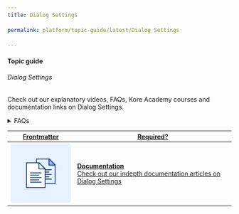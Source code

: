 ```yaml
---
title: Dialog Settings

permalink: platform/topic-guide/latest/Dialog Settings

---
```


#### Topic guide
###### Dialog Settings

  Check out our explanatory videos, FAQs, Kore Academy courses and documentation links on Dialog Settings.

<details>
  <summary>FAQs
  </summary>

  <a class="doc-link" target="_blank" href="https://developer.kore.ai/docs/bots/bot-builder-tool/dialog-task/dialog-tasks/">
 
  What are Dialog Tasks?

</a>

<a class="doc-link" target="_blank" href="https://developer.kore.ai/docs/bots/bot-builder-tool/dialog-task/dialog-tasks/#creating-a-dialog-task">
 
  How to create a Dialog task?

</a>


<a class="doc-link" target="_blank" href="https://developer.kore.ai/docs/bots/bot-builder-tool/dialog-task/working-with-the-user-intent-node/">
 
  What are sub intents?

</a>


<a class="doc-link" target="_blank" href="https://developer.kore.ai/docs/bots/bot-builder-tool/dialog-task/managing-dialogs/">

  How to Manage Dialog Components?

</a>

<a class="doc-link" target="_blank" href="https://developer.kore.ai/docs/bots/publish/publishing-bot/">

  What is Dialog status?

</a>

<a class="doc-link" target="_blank" href="https://developer.kore.ai/docs/bots/bot-intelligence/interruption-handling-context-switching-intents/">

  What are interruptions and how to manage them?

</a>

</details>

<a class="doc-link" target="_blank" href="https://developer.kore.ai/docs/bots/chatbot-overview/using-the-dialog-builder-tool/#Dialog_Settings">
 

| Frontmatter | Required? |
|-------------|-------------|
| ![alt text](images/docIcon.svg "Title") | **Documentation**  <br /> Check out our indepth documentation articles on Dialog Settings | 


</a>
